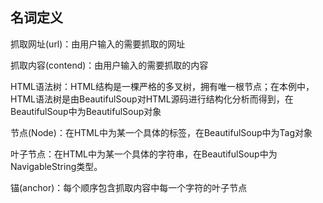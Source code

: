 名词定义
---

抓取网址(url)：由用户输入的需要抓取的网址

抓取内容(contend)：由用户输入的需要抓取的内容

HTML语法树：HTML结构是一棵严格的多叉树，拥有唯一根节点；在本例中，HTML语法树是由BeautifulSoup对HTML源码进行结构化分析而得到，在BeautifulSoup中为BeautifulSoup对象

节点(Node)：在HTML中为某一个具体的标签，在BeautifulSoup中为Tag对象

叶子节点：在HTML中为某一个具体的字符串，在BeautifulSoup中为NavigableString类型。

锚(anchor)：每个顺序包含抓取内容中每一个字符的叶子节点



